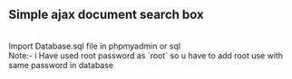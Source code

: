 <h2>Simple ajax document search box</h2></br>
Import Database.sql file in phpmyadmin or sql</br>
Note:- i Have used root password as `root` so u have to add root use with same password in database